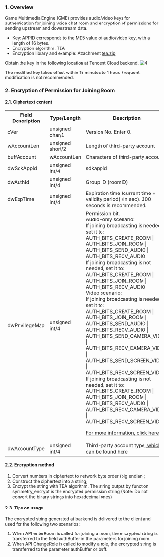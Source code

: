 ### 1. Overview
Game Multimedia Engine (GME) provides audio/video keys for authentication for joining voice chat room and encryption of permissions for sending upstream and downstream data.
- Key: APPID corresponds to the MD5 value of audio/video key, with a length of 16 bytes.
- Encryption algorithm: TEA
- Encryption library and example: Attachment [tea.zip](http://qzonestyle.gtimg.cn/qzone/vas/opensns/res/doc/tea.zip)

Obtain the key in the following location at Tencent Cloud backend. 
![4](//mc.qcloudimg.com/static/img/71dc27273a362ae8a7b0875855f2d269/image.png)

The modified key takes effect within 15 minutes to 1 hour. Frequent modification is not recommended.

### 2. Encryption of Permission for Joining Room
#### 2.1. Ciphertext content
<table class="t">
<tbody><tr>
<th> Field Description
</th><th> Type/Length
</th><th> Description
</th></tr>
<tr>
<td> cVer
</td><td> unsigned char/1
</td><td> Version No. Enter 0.
</td></tr>
<tr>
<td> wAccountLen
</td><td> unsigned short/2
</td><td> Length of third-party account
</td></tr>
<tr>
<td> buffAccount
</td><td> wAccountLen
</td><td> Characters of third-party account
</td></td>
<tr>
<td> dwSdkAppid
</td><td> unsigned int/4
</td><td> sdkappid
</td></tr>
<tr>
<td> dwAuthId
</td><td> unsigned int/4
</td><td> Group ID (roomID)
</td></tr>
<tr>
<td> dwExpTime
</td><td> unsigned int/4
</td><td> Expiration time  
(current time + validity period) (in sec). 300 seconds is recommended.
</td></tr>
<tr>
<td> dwPrivilegeMap
</td><td> unsigned int/4
</td><td> Permission bit. <br>
Audio-only scenario:<br>
If joining broadcasting is needed, set it to: AUTH_BITS_CREATE_ROOM | AUTH_BITS_JOIN_ROOM |
AUTH_BITS_SEND_AUDIO | AUTH_BITS_RECV_AUDIO<br>
If joining broadcasting is not needed, set it to: AUTH_BITS_CREATE_ROOM | AUTH_BITS_JOIN_ROOM | 
AUTH_BITS_RECV_AUDIO<br>
Video scenario:<br>
If joining broadcasting is needed, set it to: AUTH_BITS_CREATE_ROOM | AUTH_BITS_JOIN_ROOM |
AUTH_BITS_SEND_AUDIO | AUTH_BITS_RECV_AUDIO |
AUTH_BITS_SEND_CAMERA_VIDEO | AUTH_BITS_RECV_CAMERA_VIDEO |
AUTH_BITS_SEND_SCREEN_VIDEO | AUTH_BITS_RECV_SCREEN_VIDEO<br>
If joining broadcasting is not needed, set it to: AUTH_BITS_CREATE_ROOM | AUTH_BITS_JOIN_ROOM |
AUTH_BITS_RECV_AUDIO | AUTH_BITS_RECV_CAMERA_VIDEO |
AUTH_BITS_RECV_SCREEN_VIDEO

<a href="https://cloud.tencent.com/document/product/268/3227 ">For more information, click here</a>
</td></tr>
<tr>
<td> dwAccountType
</td><td> unsigned int/4
</td><td> Third-party account type,<a href="https://console.cloud.tencent.com/ilvb "> which can be found here</a>
</td></tr></tbody></table>

#### 2.2. Encryption method	
1. Convert numbers in ciphertext to network byte order (big endian);
2. Construct the ciphertext into a string;
3. Encrypt the string with TEA algorithm. The string output by function symmetry_encrypt is the encrypted permission string (Note: Do not convert the binary strings into hexadecimal ones)

#### 2.3. Tips on usage
The encrypted string generated at backend is delivered to the client and used for the following two scenarios:
1. When API enterRoom is called for joining a room, the encrypted string is transferred to the field authBuffer in the parameters for joining room.
2. When API ChangeRole is called to modify a role, the encrypted string is transferred to the parameter authBuffer or buff.
